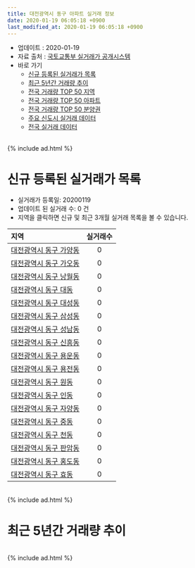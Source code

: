 ```yaml
---
title: 대전광역시 동구 아파트 실거래 정보
date: 2020-01-19 06:05:18 +0900
last_modified_at: 2020-01-19 06:05:18 +0900
---
```


* 업데이트 : 2020-01-19
* 자료 출처 : [국토교통부 실거래가 공개시스템](http://rt.molit.go.kr)
* 바로 가기
    * [신규 등록된 실거래가 목록](#신규-등록된-실거래가-목록)
    * [최근 5년간 거래량 추이](#최근-5년간-거래량-추이)
    * [전국 거래량 TOP 50 지역](https://apt-info.github.io/apt-trade-info/최근-3개월-전국에서-가장-거래가-많이-발생한-지역)
    * [전국 거래량 TOP 50 아파트](https://apt-info.github.io/apt-trade-info/최근-3개월-전국에서-가장-거래가-많이-발생한-아파트)
    * [전국 거래량 TOP 50 분양권](https://apt-info.github.io/apt-trade-info/최근-3개월-전국에서-가장-거래가-많이-발생한-분양권)
    * [주요 신도시 실거래 데이터](https://apt-info.github.io/apt-trade-info/주요-신도시)
    * [전국 실거래 데이터](https://apt-info.github.io/apt-trade-info/전국)

<br>
{% include ad.html %}
<br>

# 신규 등록된 실거래가 목록
* 실거래가 등록일: 20200119
* 업데이트 된 실거래 수: 0 건
* 지역을 클릭하면 신규 및 최근 3개월 실거래 목록을 볼 수 있습니다.


|지역|실거래수|
|:---|:---:|
|[대전광역시 동구 가양동](https://apt-info.github.io/apt-trade-info/대전광역시-동구-가양동)|0|
|[대전광역시 동구 가오동](https://apt-info.github.io/apt-trade-info/대전광역시-동구-가오동)|0|
|[대전광역시 동구 낭월동](https://apt-info.github.io/apt-trade-info/대전광역시-동구-낭월동)|0|
|[대전광역시 동구 대동](https://apt-info.github.io/apt-trade-info/대전광역시-동구-대동)|0|
|[대전광역시 동구 대성동](https://apt-info.github.io/apt-trade-info/대전광역시-동구-대성동)|0|
|[대전광역시 동구 삼성동](https://apt-info.github.io/apt-trade-info/대전광역시-동구-삼성동)|0|
|[대전광역시 동구 성남동](https://apt-info.github.io/apt-trade-info/대전광역시-동구-성남동)|0|
|[대전광역시 동구 신흥동](https://apt-info.github.io/apt-trade-info/대전광역시-동구-신흥동)|0|
|[대전광역시 동구 용운동](https://apt-info.github.io/apt-trade-info/대전광역시-동구-용운동)|0|
|[대전광역시 동구 용전동](https://apt-info.github.io/apt-trade-info/대전광역시-동구-용전동)|0|
|[대전광역시 동구 원동](https://apt-info.github.io/apt-trade-info/대전광역시-동구-원동)|0|
|[대전광역시 동구 인동](https://apt-info.github.io/apt-trade-info/대전광역시-동구-인동)|0|
|[대전광역시 동구 자양동](https://apt-info.github.io/apt-trade-info/대전광역시-동구-자양동)|0|
|[대전광역시 동구 중동](https://apt-info.github.io/apt-trade-info/대전광역시-동구-중동)|0|
|[대전광역시 동구 천동](https://apt-info.github.io/apt-trade-info/대전광역시-동구-천동)|0|
|[대전광역시 동구 판암동](https://apt-info.github.io/apt-trade-info/대전광역시-동구-판암동)|0|
|[대전광역시 동구 홍도동](https://apt-info.github.io/apt-trade-info/대전광역시-동구-홍도동)|0|
|[대전광역시 동구 효동](https://apt-info.github.io/apt-trade-info/대전광역시-동구-효동)|0|


<br>
{% include ad.html %}
<br>

# 최근 5년간 거래량 추이


<div style="width:100%;">
    <canvas id="deal_progress" height="200"></canvas>
</div>

<script>
new Chart(document.getElementById("deal_progress"), {
    type: 'line',
    data: {
        labels: ['201501','201502','201503','201504','201505','201506','201507','201508','201509','201510','201511','201512','201601','201602','201603','201604','201605','201606','201607','201608','201609','201610','201611','201612','201701','201702','201703','201704','201705','201706','201707','201708','201709','201710','201711','201712','201801','201802','201803','201804','201805','201806','201807','201808','201809','201810','201811','201812','201901','201902','201903','201904','201905','201906','201907','201908','201909','201910','201911','201912','202001'],
        datasets: [{
            label: '매매',
            pointRadius: 1,
            data: [302, 274, 343, 319, 266, 262, 258, 236, 250, 265, 227, 206, 231, 198, 268, 226, 179, 213, 223, 237, 264, 340, 245, 196, 151, 233, 286, 194, 234, 222, 198, 291, 249, 190, 181, 162, 291, 231, 339, 213, 263, 229, 279, 358, 324, 325, 205, 220, 184, 208, 208, 235, 227, 283, 371, 515, 394, 444, 470, 387, 71],
            borderColor: "rgba(255, 201, 14, 1)",
            backgroundColor: "rgba(255, 201, 14, 0.5)",
            fill: false,
            lineTension: 0
        },{
            label: '전월세',
            pointRadius: 1,
            data: [209, 192, 226, 176, 143, 155, 139, 168, 155, 200, 149, 162, 186, 200, 163, 146, 130, 105, 122, 125, 146, 189, 171, 165, 131, 173, 142, 138, 104, 126, 109, 119, 127, 108, 135, 124, 141, 134, 142, 138, 126, 123, 151, 168, 138, 186, 180, 233, 262, 206, 187, 174, 138, 143, 148, 169, 169, 191, 154, 140, 44],
            borderColor: "rgba(0, 141, 185, 1)",
            backgroundColor: "rgba(0, 141, 185, 0.5)",
            fill: false,
            lineTension: 0
        }
        ]
    },
    options: {
        responsive: true,
        title: {
            display: false
        },
        tooltips: {
            mode: 'index',
            intersect: false
        },
        hover: {
            mode: 'nearest',
            intersect: true
        },
        scales: {
            xAxes: [{
                display: true,
                scaleLabel: {
                    display: true,
                    labelString: '년/월'
                }
            }],
            yAxes: [{
                display: true,
                ticks: {
                    suggestedMin: 0,
                },
                scaleLabel: {
                    display: true,
                    labelString: '실거래 수'
                }
            }]
        }
    }
});

</script>


<br>
{% include ad.html %}
<br>

